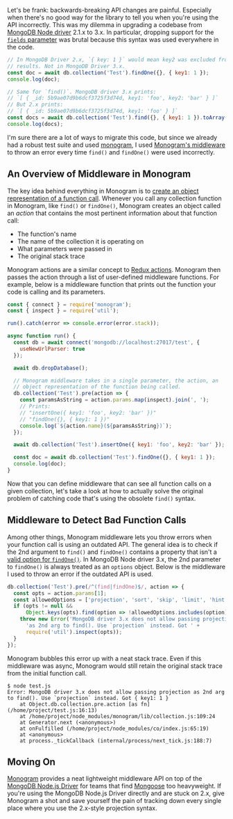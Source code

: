 Let's be frank: backwards-breaking API changes are painful. Especially when
there's no good way for the library to tell you when you're using the API
incorrectly. This was my dilemma in upgrading a codebase from [MongoDB Node driver](http://npmjs.com/package/mongodb) 2.1.x to 3.x. In particular,
dropping support for the [`fields` parameter](https://github.com/mongodb/node-mongodb-native/blob/master/HISTORY.md#breaking-changes-1) was brutal because this syntax was used everywhere in the code.

```javascript
// In MongoDB Driver 2.x, `{ key: 1 }` would mean key2 was excluded from the
// results. Not in MongoDB Driver 3.x.
const doc = await db.collection('Test').findOne({}, { key1: 1 });
console.log(doc);

// Same for `find()`. MongoDB driver 3.x prints:
// `[ { _id: 5b9ae07d9b6dcf3725f3d74d, key1: 'foo', key2: 'bar' } ]`
// But 2.x prints:
// `[ { _id: 5b9ae07d9b6dcf3725f3d74d, key1: 'foo' } ]`
const docs = await db.collection('Test').find({}, { key1: 1 }).toArray();
console.log(docs);
```

I'm sure there are a lot of ways to migrate this code, but since we already had
a robust test suite and used [monogram](https://www.npmjs.com/package/monogram),
I used [Monogram's middleware](https://github.com/boosterfuels/monogram#enforcing-internal-best-practices) to throw an error every time `find()` and `findOne()` were used incorrectly.

An Overview of Middleware in Monogram
-------------------------------------

The key idea behind everything in Monogram is to [create an object representation of a function call](https://github.com/boosterfuels/monogram#actions). Whenever
you call any collection function in Monogram, like `find()` or `findOne()`, Monogram creates an object called an _action_ that contains the most pertinent information about that function call:

* The function's name
* The name of the collection it is operating on
* What parameters were passed in
* The original stack trace

Monogram actions are a similar concept to [Redux actions](https://redux.js.org/basics/actions). Monogram then passes the action through a list of user-defined middleware functions. For example, below is a
middleware function that prints out the function your code is calling and its parameters.

```javascript
const { connect } = require('monogram');
const { inspect } = require('util');

run().catch(error => console.error(error.stack));

async function run() {
  const db = await connect('mongodb://localhost:27017/test', {
    useNewUrlParser: true
  });

  await db.dropDatabase();

  // Monogram middleware takes in a single parameter, the action, an
  // object representation of the function being called.
  db.collection('Test').pre(action => {
    const paramsAsString = action.params.map(inspect).join(', ');
    // Prints:
    // "insertOne({ key1: 'foo', key2: 'bar' })"
    // "findOne({}, { key1: 1 })"
    console.log(`${action.name}(${paramsAsString})`);
  });

  await db.collection('Test').insertOne({ key1: 'foo', key2: 'bar' });

  const doc = await db.collection('Test').findOne({}, { key1: 1 });
  console.log(doc);
}
```

Now that you can define middleware that can see all function calls on a given
collection, let's take a look at how to actually solve the original problem of
catching code that's using the obsolete `find()` syntax.

Middleware to Detect Bad Function Calls
---------------------------------------

Among other things, Monogram middleware lets you throw errors when your function
call is using an outdated API. The general idea is to check if the 2nd argument
to `find()` and `findOne()` contains a property that isn't a [valid option for `findOne()`](http://mongodb.github.io/node-mongodb-native/3.1/api/Collection.html#findOne). In MongoDB Node driver 3.x, the 2nd parameter to `findOne()` is always
treated as an `options` object. Below is the middleware I used to throw an error
if the outdated API is used.

```javascript
db.collection('Test').pre(/^(find|findOne)$/, action => {
  const opts = action.params[1];
  const allowedOptions = ['projection', 'sort', 'skip', 'limit', 'hint'];
  if (opts != null &&
      Object.keys(opts).find(option => !allowedOptions.includes(option))) {
    throw new Error('MongoDB driver 3.x does not allow passing projection ' +
      'as 2nd arg to find(). Use `projection` instead. Got ' +
      require('util').inspect(opts));
  }
});
```

Monogram bubbles this error up with a neat stack trace. Even if this middleware
was async, Monogram would still retain the original stack trace from the initial
function call.

```
$ node test.js
Error: MongoDB driver 3.x does not allow passing projection as 2nd arg to find(). Use `projection` instead. Got { key1: 1 }
    at Object.db.collection.pre.action [as fn] (/home/project/test.js:16:13)
    at /home/project/node_modules/monogram/lib/collection.js:109:24
    at Generator.next (<anonymous>)
    at onFulfilled (/home/project/node_modules/co/index.js:65:19)
    at <anonymous>
    at process._tickCallback (internal/process/next_tick.js:188:7)
```

Moving On
---------

[Monogram](https://www.npmjs.com/package/monogram) provides a neat lightweight
middleware API on top of the [MongoDB Node.js Driver](https://www.npmjs.com/package/mongodb) for teams that find [Mongoose](https://www.npmjs.com/package/mongoose) too heavyweight. If you're
using the MongoDB Node.js Driver directly and are stuck on 2.x, give Monogram
a shot and save yourself the pain of tracking down every single place where
you use the 2.x-style projection syntax.
